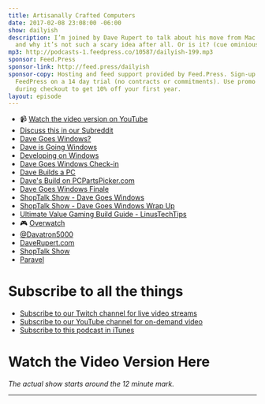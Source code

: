 ```yaml
---
title: Artisanally Crafted Computers
date: 2017-02-08 23:08:00 -06:00
show: dailyish
description: I’m joined by Dave Rupert to talk about his move from Mac to Windows
  and why it’s not such a scary idea after all. Or is it? (cue ominious music)
mp3: http://podcasts-1.feedpress.co/10587/dailyish-199.mp3
sponsor: Feed.Press
sponsor-link: http://feed.press/dailyish
sponsor-copy: Hosting and feed support provided by Feed.Press. Sign-up today and try
  FeedPress on a 14 day trial (no contracts or commitments). Use promo code * dailyish*
  during checkout to get 10% off your first year.
layout: episode
---
```


* 📹 [Watch the video version on YouTube][1]
* [Discuss this in our Subreddit][2]
* [Dave Goes Windows?][3]
* [Dave is Going Windows][4]
* [Developing on Windows][5]
* [Dave Goes Windows Check-in][6]
* [Dave Builds a PC][7]
* [Dave's Build on PCPartsPicker.com][8]
* [Dave Goes Windows Finale][9]
* [ShopTalk Show - Dave Goes Windows][10]
* [ShopTalk Show - Dave Goes Windows Wrap Up][11]
* [Ultimate Value Gaming Build Guide - LinusTechTips][12]
* 🎮 [Overwatch][13]
* [@Davatron5000][14]
* [DaveRupert.com][15]
* [ShopTalk Show][16]
* [Paravel][17]

# Subscribe to all the things

* [Subscribe to our Twitch channel for live video streams][18]
* [Subscribe to our YouTube channel for on-demand video][19]
* [Subscribe to this podcast in iTunes][20]

# Watch the Video Version Here

_The actual show starts around the 12 minute mark._

***

[1]: https://www.youtube.com/watch?v=QbB6XoqkTQ0
[2]: https://www.reddit.com/r/Goodstuff_fm/comments/5spp53/dailyish_199_artisanally_crafted_computers/
[3]: https://daverupert.com/2015/04/davegoeswindows/
[4]: https://daverupert.com/2015/08/dave-is-going-windows/
[5]: https://daverupert.com/2015/08/developing-on-windows/
[6]: https://daverupert.com/2016/01/davegoeswindows-checkin/
[7]: https://daverupert.com/2016/12/dave-builds-a-pc/
[8]: https://pcpartpicker.com/user/davatron5000/saved/HGV3CJ
[9]: https://daverupert.com/2016/07/davegoeswindows-finale/
[10]: http://shoptalkshow.com/episodes/186-dave-goes-windows/
[11]: http://shoptalkshow.com/episodes/225-davegoeswindows-wrap/
[12]: https://www.youtube.com/watch?v=vbDiSMQ_L_k
[13]: https://playoverwatch.com/en-us/
[14]: https://twitter.com/davatron5000
[15]: https://daverupert.com
[16]: http://shoptalkshow.com/
[17]: http://paravelinc.com
[18]: https://www.twitch.tv/goodstuff_fm
[19]: https://www.youtube.com/user/goodstuffdotfm
[20]: https://itunes.apple.com/ca/podcast/pdcst/id815675012